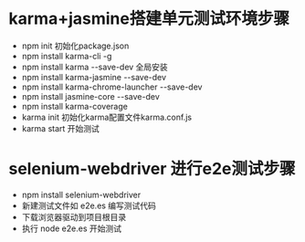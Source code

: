 # karma+jasmine搭建单元测试环境步骤
- npm init   初始化package.json
- npm install karma-cli -g
- npm install karma --save-dev  全局安装
- npm install karma-jasmine --save-dev 
- npm install karma-chrome-launcher --save-dev
- npm install jasmine-core --save-dev
- npm install karma-coverage
- karma init 初始化karma配置文件karma.conf.js
- karma start  开始测试

# selenium-webdriver 进行e2e测试步骤
- npm install selenium-webdriver
- 新建测试文件如 e2e.es 编写测试代码
- 下载浏览器驱动到项目根目录
- 执行 node e2e.es 开始测试